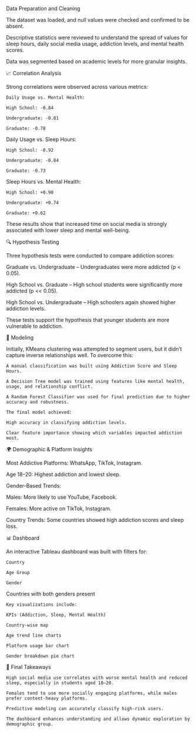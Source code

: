 Data Preparation and Cleaning

  The dataset was loaded, and null values were checked and confirmed to be absent.
  
  Descriptive statistics were reviewed to understand the spread of values for sleep hours, daily social media usage, addiction levels, and mental health scores.
  
  Data was segmented based on academic levels for more granular insights.

📈 Correlation Analysis

  Strong correlations were observed across various metrics:

    Daily Usage vs. Mental Health:
    
    High School: -0.84
    
    Undergraduate: -0.81
    
    Graduate: -0.78

  Daily Usage vs. Sleep Hours:

    High School: -0.92
    
    Undergraduate: -0.84
    
    Graduate: -0.73

  Sleep Hours vs. Mental Health:

    High School: +0.90
    
    Undergraduate: +0.74
    
    Graduate: +0.62

These results show that increased time on social media is strongly associated with lower sleep and mental well-being.

🔍 Hypothesis Testing

  Three hypothesis tests were conducted to compare addiction scores:
    
  Graduate vs. Undergraduate – Undergraduates were more addicted (p < 0.05).
    
  High School vs. Graduate – High school students were significantly more addicted (p << 0.05).
    
  High School vs. Undergraduate – High schoolers again showed higher addiction levels.
    
  These tests support the hypothesis that younger students are more vulnerable to addiction.

🤖 Modeling

  Initially, KMeans clustering was attempted to segment users, but it didn’t capture inverse relationships well.
  To overcome this:

    A manual classification was built using Addiction Score and Sleep Hours.
    
    A Decision Tree model was trained using features like mental health, usage, and relationship conflict.
    
    A Random Forest Classifier was used for final prediction due to higher accuracy and robustness.
    
    The final model achieved:
    
    High accuracy in classifying addiction levels.
    
    Clear feature importance showing which variables impacted addiction most.

🌍 Demographic & Platform Insights

  Most Addictive Platforms: WhatsApp, TikTok, Instagram.
  
  Age 18–20: Highest addiction and lowest sleep.

Gender-Based Trends:

  Males: More likely to use YouTube, Facebook.
  
  Females: More active on TikTok, Instagram.
  
  Country Trends: Some countries showed high addiction scores and sleep loss.

📊 Dashboard

  An interactive Tableau dashboard was built with filters for:

    Country
    
    Age Group
    
    Gender

  Countries with both genders present

    Key visualizations include:
    
    KPIs (Addiction, Sleep, Mental Health)
    
    Country-wise map
    
    Age trend line charts
    
    Platform usage bar chart
    
    Gender breakdown pie chart


📝 Final Takeaways

    High social media use correlates with worse mental health and reduced sleep, especially in students aged 18–20.
    
    Females tend to use more socially engaging platforms, while males prefer content-heavy platforms.
    
    Predictive modeling can accurately classify high-risk users.
    
    The dashboard enhances understanding and allows dynamic exploration by demographic group.

